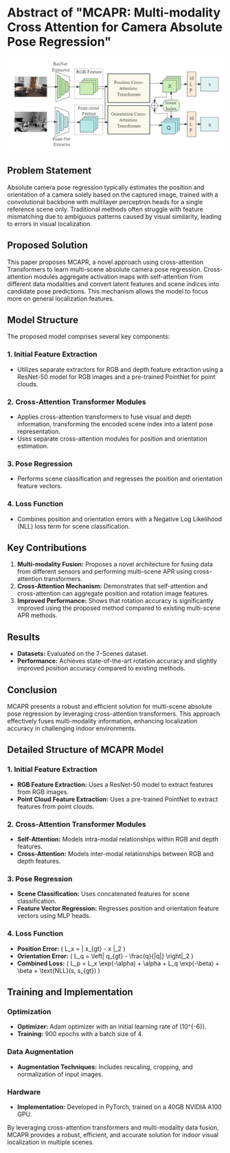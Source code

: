 # Abstract of "MCAPR: Multi-modality Cross Attention for Camera Absolute Pose Regression"

![PAE Architecture](https://github.com/Husseinhhameed/Transformer-Based-Camera-localization-review/blob/main/images/MCapr.png)

## Problem Statement

Absolute camera pose regression typically estimates the position and orientation of a camera solely based on the captured image, trained with a convolutional backbone with multilayer perceptron heads for a single reference scene only. Traditional methods often struggle with feature mismatching due to ambiguous patterns caused by visual similarity, leading to errors in visual localization.

## Proposed Solution

This paper proposes MCAPR, a novel approach using cross-attention Transformers to learn multi-scene absolute camera pose regression. Cross-attention modules aggregate activation maps with self-attention from different data modalities and convert latent features and scene indices into candidate pose predictions. This mechanism allows the model to focus more on general localization features.

## Model Structure

The proposed model comprises several key components:

### 1. Initial Feature Extraction

- Utilizes separate extractors for RGB and depth feature extraction using a ResNet-50 model for RGB images and a pre-trained PointNet for point clouds.

### 2. Cross-Attention Transformer Modules

- Applies cross-attention transformers to fuse visual and depth information, transforming the encoded scene index into a latent pose representation.
- Uses separate cross-attention modules for position and orientation estimation.

### 3. Pose Regression

- Performs scene classification and regresses the position and orientation feature vectors.

### 4. Loss Function

- Combines position and orientation errors with a Negative Log Likelihood (NLL) loss term for scene classification.

## Key Contributions

1. **Multi-modality Fusion:** Proposes a novel architecture for fusing data from different sensors and performing multi-scene APR using cross-attention transformers.
2. **Cross-Attention Mechanism:** Demonstrates that self-attention and cross-attention can aggregate position and rotation image features.
3. **Improved Performance:** Shows that rotation accuracy is significantly improved using the proposed method compared to existing multi-scene APR methods.

## Results

- **Datasets:** Evaluated on the 7-Scenes dataset.
- **Performance:** Achieves state-of-the-art rotation accuracy and slightly improved position accuracy compared to existing methods.

## Conclusion

MCAPR presents a robust and efficient solution for multi-scene absolute pose regression by leveraging cross-attention transformers. This approach effectively fuses multi-modality information, enhancing localization accuracy in challenging indoor environments.

## Detailed Structure of MCAPR Model

### 1. Initial Feature Extraction

- **RGB Feature Extraction:** Uses a ResNet-50 model to extract features from RGB images.
- **Point Cloud Feature Extraction:** Uses a pre-trained PointNet to extract features from point clouds.

### 2. Cross-Attention Transformer Modules

- **Self-Attention:** Models intra-modal relationships within RGB and depth features.
- **Cross-Attention:** Models inter-modal relationships between RGB and depth features.

### 3. Pose Regression

- **Scene Classification:** Uses concatenated features for scene classification.
- **Feature Vector Regression:** Regresses position and orientation feature vectors using MLP heads.

### 4. Loss Function

- **Position Error:** \( L_x = \| x_{gt} - x \|_2 \)
- **Orientation Error:** \( L_q = \left\| q_{gt} - \frac{q}{\|q\|} \right\|_2 \)
- **Combined Loss:** \( L_p = L_x \exp(-\alpha) + \alpha + L_q \exp(-\beta) + \beta + \text{NLL}(s, s_{gt}) \)

## Training and Implementation

### Optimization

- **Optimizer:** Adam optimizer with an initial learning rate of \(10^{-6}\).
- **Training:** 900 epochs with a batch size of 4.

### Data Augmentation

- **Augmentation Techniques:** Includes rescaling, cropping, and normalization of input images.

### Hardware

- **Implementation:** Developed in PyTorch, trained on a 40GB NVIDIA A100 GPU.

By leveraging cross-attention transformers and multi-modality data fusion, MCAPR provides a robust, efficient, and accurate solution for indoor visual localization in multiple scenes.
